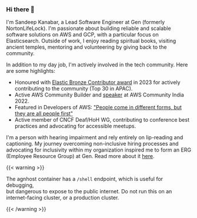 ### Hi there 👋

<!--
**sandeepkanabar/sandeepkanabar** is a ✨ _special_ ✨ repository because its `README.md` (this file) appears on your GitHub profile.

Here are some ideas to get you started:

- 🔭 I’m currently working on ...
- 🌱 I’m currently learning ...
- 👯 I’m looking to collaborate on ...
- 🤔 I’m looking for help with ...
- 💬 Ask me about ...
- 📫 How to reach me: ...
- 😄 Pronouns: ...
- ⚡ Fun fact: ...
-->

I'm Sandeep Kanabar, a Lead Software Engineer at Gen (formerly NortonLifeLock). I'm passionate about building reliable and scalable software solutions on AWS and GCP, with a particular focus on Elasticsearch. Outside of work, I enjoy reading spiritual books, visiting ancient temples, mentoring and volunteering by giving back to the community.

In addition to my day job, I'm actively involved in the tech community. Here are some highlights:
- Honoured with [Elastic Bronze Contributor award](https://www.credential.net/b6eb180b-45a7-4917-93e0-0304a30b8de5) in 2023 for actively contributing to the community (Top 30 in APAC).
- Active AWS Community Builder and [speaker](https://www.youtube.com/live/NyxZHZhE0M8?si=3XT_6b6U4dUuPX_W) at AWS Community India 2022.
- Featured in Developers of AWS: ["People come in different forms, but they are all people first"](https://www.aboutamazon.in/news/aws/people-come-in-different-forms-but-they-are-all-people-first)
- Active member of CNCF Deaf/HoH WG, contributing to conference best practices and advocating for accessible meetups.

I'm a person with hearing impairment and rely entirely on lip-reading and captioning. My journey overcoming non-inclusive hiring processes and advocating for inclusivity within my organization inspired me to form an ERG (Employee Resource Group) at Gen. Read more about it [here](https://www.nortonlifelock.com/blogs/diversity-inclusion/story-allyship-its-amazing-what-encouragement-can-do-ones-confidence).

{{< warning >}}

The agnhost container has a `/shell` endpoint, which is useful for debugging,  
but dangerous to expose to the public internet. Do not run this on an  
internet-facing cluster, or a production cluster.

{{< /warning >}}
